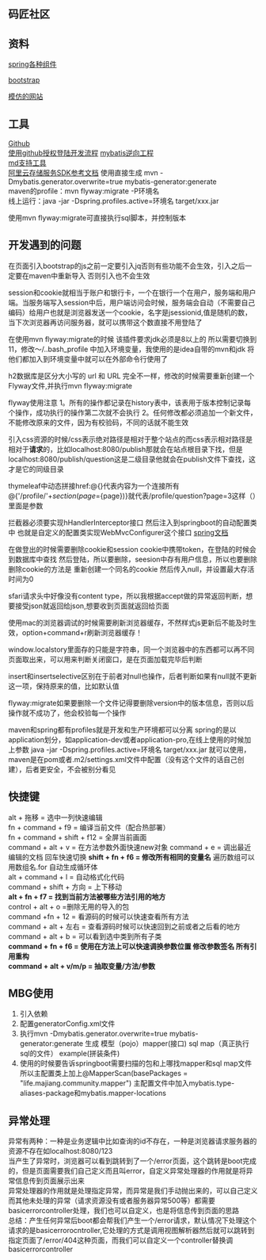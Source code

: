 ## 码匠社区

## 资料
[spring各种组件](https://spring.io/guides/gs/serving-web-content/)

[bootstrap](https://www.bootcss.com)

[模仿的网站](https://elasticsearch.cn)
## 工具
[Github](https://github.com/)  
[使用github授权登陆开发流程](https://developer.github.com/apps/building-oauth-apps/authorizing-oauth-apps/)
[mybatis逆向工程](http://mybatis.org/generator/running/runningWithMaven.html)  
[md支持工具](http://editor.md.ipandao.com/)  
[阿里云存储服务SDK参考文档](https://help.aliyun.com)
使用直接生成
mvn -Dmybatis.generator.overwrite=true mybatis-generator:generate  
maven的profile：mvn flyway:migrate -P环境名  
线上运行：java -jar -Dspring.profiles.active=环境名 target/xxx.jar  


使用mvn flyway:migrate可直接执行sql脚本，并控制版本

## 开发遇到的问题
在页面引入bootstrap的js之前一定要引入jq否则有些功能不会生效，引入之后一定要在maven中重新导入 否则引入也不会生效  

session和cookie就相当于账户和银行卡，一个在银行一个在用户，服务端和用户端。当服务端写入session中后，用户端访问会时候，服务端会自动（不需要自己编码）给用户也就是浏览器发送一个cookie，名字是jsessionid,值是随机的数，当下次浏览器再访问服务器，就可以携带这个数直接不用登陆了

在使用mvn flyway:migrate的时候 该插件要求jdk必须是8以上的 所以需要切换到11，修改～/..bash_profile 中加入环境变量，我使用的是idea自带的mvn和jdk 将他们都加入到环境变量中就可以在外部命令行使用了

h2数据库是区分大小写的 url 和 URL 完全不一样，修改的时候需要重新创建一个Flyway文件,并执行mvn flyway:migrate

flyway使用注意 1。所有的操作都记录在history表中，该表用于版本控制记录每个操作，成功执行的操作第二次就不会执行 2。任何修改都必须追加一个新文件，不能修改原来的文件，因为有校验码，不同的话就不能生效

引入css资源的时候/css表示绝对路径是相对于整个站点的而css表示相对路径是相对于**请求**的，比如localhost:8080/publish那就会在站点根目录下找，但是localhost:8080/publish/question这是二级目录他就会在publish文件下查找，这才是它的同级目录

thymeleaf中动态拼接href:@{}代表内容为一个连接所有@{'/profile/'+${section}(page=${page})}就代表/profile/question?page=3这样（）里面是参数

拦截器必须要实现hHandlerInterceptor接口 然后注入到springboot的自动配置类中 也就是自定义的配置类实现WebMvcConfigurer这个接口
[spring文档](https://docs.spring.io/spring/docs/5.0.3.RELEASE/spring-framework-reference/web.html#mvc-config-interceptors)


在做登出的时候需要删除cookie和session cookie中携带token，在登陆的时候会到数据库中查找 然后登陆，所以要删除，seesion中存有用户信息，所以也要删除
删除cookie的方法是 重新创建一个同名的cookie 然后传入null，并设置最大存活时间为0

sfari请求头中好像没有content type，所以我根据accept做的异常返回判断，想要接受json就返回给json,想要收到页面就返回给页面  

使用mac的浏览器调试的时候需要刷新浏览器缓存，不然样式js更新后不能及时生效，option+command+r刷新浏览器缓存！

window.localstory里面存的只能是字符串，同一个浏览器中的东西都可以再不同页面取出来，可以用来判断关闭窗口，是在页面加载完毕后判断

insert和insertselective区别在于前者对null也操作，后者判断如果有null就不更新这一项，保持原来的值，比如默认值

flyway:migrate如果要删除一个文件记得要删除version中的版本信息，否则以后操作就不成功了，他会校验每一个操作  

maven和spring都有profiles就是开发和生产环境都可以分离 spring的是以application划分，如application-dev或者application-pro,在线上使用的时候加上参数
java -jar -Dspring.profiles.active=环境名 target/xxx.jar 就可以使用，maven是在pom或者.m2/settings.xml文件中配置（没有这个文件的话自己创建），后者更安全，不会被别分看见

## 快捷键
alt + 拖移 = 选中一列快速编辑  
fn + command + f9 = 编译当前文件（配合热部署）  
fn + command + shift + f12 = 全屏当前画面  
command + alt + v = 在方法参数外面快速new对象
command + e = 调出最近编辑的文档 回车快速切换
**shift + fn + f6 = 修改所有相同的变量名**
遍历数组可以用数组名.for 自动生成循环体  
alt + command + l = 自动格式化代码  
command + shift + 方向 = 上下移动  
**alt + fn + f7 = 找到当前方法被哪些方法引用的地方**  
control + alt + o =删除无用的导入的包  
command +fn + 12 = 看源码的时候可以快速查看所有方法  
command + alt + 左右 = 查看源码时候可以快速回到之前或者之后看的地方  
command + alt + b = 可以看到选中类到所有子类  
**command + fn + f6 = 使用在方法上可以快速调换参数位置 修改参数签名 所有引用重构**  
**command + alt + v/m/p = 抽取变量/方法/参数**

## MBG使用  
1. 引入依赖
2. 配置generatorConfig.xml文件 
3. 执行mvn -Dmybatis.generator.overwrite=true mybatis-generator:generate 生成 模型（pojo）mapper(接口) sql map（真正执行sql的文件） example(拼装条件)
4. 使用的时候要告诉springboot需要扫描的包和上哪找mapper和sql map文件所以主配置类上加上@MapperScan(basePackages = "life.majiang.community.mapper") 主配置文件中加入mybatis.type-aliases-package和mybatis.mapper-locations

## 异常处理
异常有两种：一种是业务逻辑中比如查询的id不存在，一种是浏览器请求服务器的资源不存在如localhost:8080/123  
当产生了异常时，浏览器可以看到跳转到了一个/error页面，这个跳转是boot完成的，但是页面需要我们自己定义而且叫error，自定义异常处理器的作用就是将异常信息传到页面展示出来  
异常处理器的作用就是处理指定异常，而异常是我们手动抛出来的，可以自己定义  
而其他未处理的异常（请求资源没有或者服务器异常500等）都需要basicerrorcontroller处理，我们也可以自定义，也是将信息传到页面的思路  
总结：产生任何异常后boot都会帮我们产生一个/error请求，默认情况下处理这个请求的是basicerrorocntroller,它处理的方式是调用视图解析器然后就可以跳转到指定页面了/error/404这种页面，而我们可以自定义一个controller替换调basicerrorcontroller